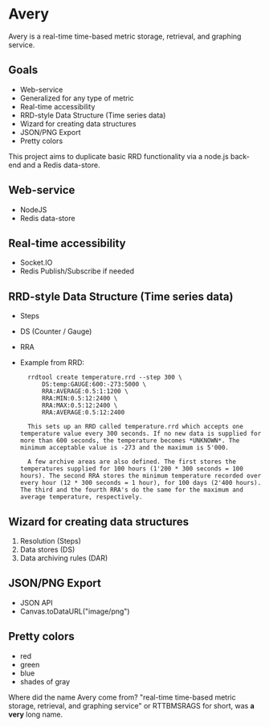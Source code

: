 Avery
==========================

Avery is a real-time time-based metric storage, retrieval, and graphing service.

Goals
------
* Web-service
* Generalized for any type of metric
* Real-time accessibility
* RRD-style Data Structure (Time series data)
* Wizard for creating data structures
* JSON/PNG Export
* Pretty colors

This project aims to duplicate basic RRD functionality via a node.js back-end and a Redis data-store.

Web-service
-----------
* NodeJS
* Redis data-store

Real-time accessibility
-----------------------
* Socket.IO
* Redis Publish/Subscribe if needed

RRD-style Data Structure (Time series data)
-------------------------------------------
* Steps
* DS (Counter / Gauge)
* RRA
* Example from RRD:

		rrdtool create temperature.rrd --step 300 \
			DS:temp:GAUGE:600:-273:5000 \
			RRA:AVERAGE:0.5:1:1200 \
			RRA:MIN:0.5:12:2400 \
			RRA:MAX:0.5:12:2400 \
			RRA:AVERAGE:0.5:12:2400
			
    	This sets up an RRD called temperature.rrd which accepts one temperature value every 300 seconds. If no new data is supplied for more than 600 seconds, the temperature becomes *UNKNOWN*. The minimum acceptable value is -273 and the maximum is 5'000.  

    	A few archive areas are also defined. The first stores the temperatures supplied for 100 hours (1'200 * 300 seconds = 100 hours). The second RRA stores the minimum temperature recorded over every hour (12 * 300 seconds = 1 hour), for 100 days (2'400 hours). The third and the fourth RRA's do the same for the maximum and average temperature, respectively.

Wizard for creating data structures
-----------------------------------

1. Resolution (Steps)
2. Data stores (DS)
3. Data archiving rules (DAR)


JSON/PNG Export
---------------
* JSON API
* Canvas.toDataURL("image/png")

Pretty colors
-------------
* red
* green
* blue
* shades of gray


Where did the name Avery come from? "real-time time-based metric storage, retrieval, and graphing service" or RTTBMSRAGS for short, was **a very** long name.